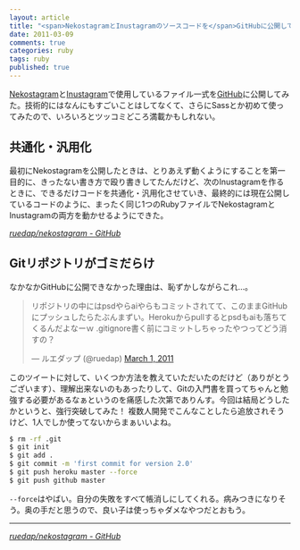 ```yaml
---
layout: article
title: "<span>NekostagramとInustagramのソースコードを</span>GitHubに公開してみた"
date: 2011-03-09
comments: true
categories: ruby
tags: ruby
published: true
---
```


[Nekostagram](http://nekostagram.heroku.com/)と[Inustagram](http://inustagram.heroku.com/)で使用しているファイル一式を[GitHub](https://github.com/ruedap/nekostagram)に公開してみた。技術的にはなんにもすごいことはしてなくて、さらにSassとか初めて使ってみたので、いろいろとツッコミどころ満載かもしれない。

<!-- READMORE -->

## 共通化・汎用化

最初にNekostagramを公開したときは、とりあえず動くようにすることを第一目的に、きったない書き方で殴り書きしてたんだけど、次のInustagramを作るときに、できるだけコードを共通化・汎用化させていき、最終的には現在公開しているコードのように、まったく同じ1つのRubyファイルでNekostagramとInustagramの両方を動かせるようにできた。

<cite>[ruedap/nekostagram - GitHub](https://github.com/ruedap/nekostagram)</cite>


## Gitリポジトリがゴミだらけ

なかなかGitHubに公開できなかった理由は、恥ずかしながらこれ…。

<blockquote class="twitter-tweet"><p>リポジトリの中にはpsdやらaiやらもコミットされてて、このままGitHubにプッシュしたらたぶんまずい。Herokuからpullするとpsdもaiも落ちてくるんだよなーｗ .gitignore書く前にコミットしちゃったやつってどう消すの？</p>&mdash; ルエダップ (@ruedap) <a href="https://twitter.com/ruedap/statuses/42569240515067904">March 1, 2011</a></blockquote>
<script async src="//platform.twitter.com/widgets.js" charset="utf-8"></script>

このツイートに対して、いくつか方法を教えていただいたのだけど（ありがとうございます）、理解出来ないのもあったりして、Gitの入門書を買ってちゃんと勉強する必要があるなぁというのを痛感した次第でありんす。今回は結局どうしたかというと、強行突破してみた！ 複数人開発でこんなことしたら追放されそうけど、1人でしか使ってないからまぁいいよね。

~~~ sh
$ rm -rf .git
$ git init
$ git add .
$ git commit -m 'first commit for version 2.0'
$ git push heroku master --force
$ git push github master
~~~

`--force`はやばい。自分の失敗をすべて帳消しにしてくれる。病みつきになりそう。奥の手だと思うので、良い子は使っちゃダメなやつだとおもう。

* * *

<cite>[ruedap/nekostagram - GitHub](https://github.com/ruedap/nekostagram)</cite>


[^1]: 最初の状態はひどすぎて公開できるものではなかった
